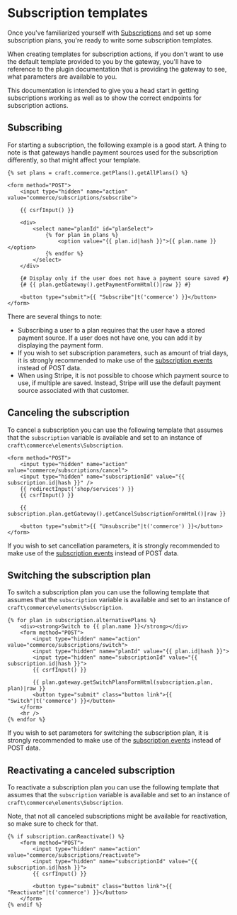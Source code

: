 # Subscription templates

Once you've familiarized yourself with [Subscriptions](/en/subscriptions.md) and set up some subscription plans, you're ready to write some subscription templates.

When creating templates for subscription actions, if you don't want to use the default template provided to you by the gateway, you'll have to reference to the plugin documentation that is providing the gateway to see, what parameters are available to you.

This documentation is intended to give you a head start in getting subscriptions working as well as to show the correct endpoints for subscription actions.

## Subscribing

For starting a subscription, the following example is a good start. A thing to note is that gateways handle payment sources used for the subscription differently, so that might affect your template.

```twig
{% set plans = craft.commerce.getPlans().getAllPlans() %}

<form method="POST">
    <input type="hidden" name="action" value="commerce/subscriptions/subscribe">

    {{ csrfInput() }}

    <div>
        <select name="planId" id="planSelect">
            {% for plan in plans %}
                <option value="{{ plan.id|hash }}">{{ plan.name }}</option>
            {% endfor %}
        </select>
    </div>

    {# Display only if the user does not have a payment soure saved #}
    {# {{ plan.getGateway().getPaymentFormHtml()|raw }} #}

    <button type="submit">{{ "Subscribe"|t('commerce') }}</button>
</form>
```

There are several things to note:

* Subscribing a user to a plan requires that the user have a stored payment source. If a user does not have one, you can add it by displaying the payment form.
* If you wish to set subscription parameters, such as amount of trial days, it is strongly recommended to make use of the [subscription events](/en/events#subscriptions.md) instead of POST data.
* When using Stripe, it is not possible to choose which payment source to use, if multiple are saved. Instead, Stripe will use the default payment source associated with that customer.


## Canceling the subscription

To cancel a subscription you can use the following template that assumes that the `subscription` variable is available and set to an instance of `craft\commerce\elements\Subscription`.

```twig
<form method="POST">
    <input type="hidden" name="action" value="commerce/subscriptions/cancel">
    <input type="hidden" name="subscriptionId" value="{{ subscription.id|hash }}" />
    {{ redirectInput('shop/services') }}
    {{ csrfInput() }}

    {{ subscription.plan.getGateway().getCancelSubscriptionFormHtml()|raw }}

    <button type="submit">{{ "Unsubscribe"|t('commerce') }}</button>
</form>
```

If you wish to set cancellation parameters, it is strongly recommended to make use of the [subscription events](/en/events#subscriptions.md) instead of POST data.

## Switching the subscription plan

To switch a subscription plan you can use the following template that assumes that the `subscription` variable is available and set to an instance of `craft\commerce\elements\Subscription`.

```twig
{% for plan in subscription.alternativePlans %}
    <div><strong>Switch to {{ plan.name }}</strong></div>
    <form method="POST">
        <input type="hidden" name="action" value="commerce/subscriptions/switch">
        <input type="hidden" name="planId" value="{{ plan.id|hash }}">
        <input type="hidden" name="subscriptionId" value="{{ subscription.id|hash }}">
        {{ csrfInput() }}

        {{ plan.gateway.getSwitchPlansFormHtml(subscription.plan, plan)|raw }}
        <button type="submit" class="button link">{{ "Switch"|t('commerce') }}</button>
    </form>
    <hr />
{% endfor %}
```

If you wish to set parameters for switching the subscription plan, it is strongly recommended to make use of the [subscription events](/en/events#subscriptions.md) instead of POST data.

## Reactivating a canceled subscription

To reactivate a subscription plan you can use the following template that assumes that the `subscription` variable is available and set to an instance of `craft\commerce\elements\Subscription`.

Note, that not all canceled subscriptions might be available for reactivation, so make sure to check for that.

```twig
{% if subscription.canReactivate() %}
    <form method="POST">
        <input type="hidden" name="action" value="commerce/subscriptions/reactivate">
        <input type="hidden" name="subscriptionId" value="{{ subscription.id|hash }}">
        {{ csrfInput() }}

        <button type="submit" class="button link">{{ "Reactivate"|t('commerce') }}</button>
    </form>
{% endif %}
```
